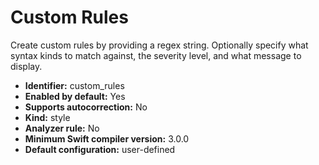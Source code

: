 # Custom Rules

Create custom rules by providing a regex string. Optionally specify what syntax kinds to match against, the severity level, and what message to display.

* **Identifier:** custom_rules
* **Enabled by default:** Yes
* **Supports autocorrection:** No
* **Kind:** style
* **Analyzer rule:** No
* **Minimum Swift compiler version:** 3.0.0
* **Default configuration:** user-defined